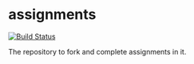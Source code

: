 # assignments

[![Build Status](https://travis-ci.org/Sharganov/assignments.svg)](https://travis-ci.org/Sharganov/assignments)

The repository to fork and complete assignments in it.
